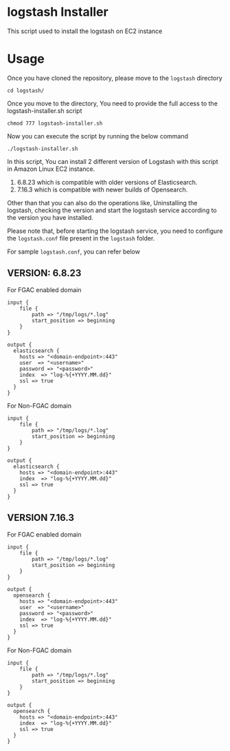 # logstash Installer

This script used to install the logstash on EC2 instance


# Usage

Once you have cloned the repository, please move to the ```logstash``` directory

````cd logstash/````

Once you move to the directory, You need to provide the full access to the logstash-installer.sh script

````chmod 777 logstash-installer.sh````

Now you can execute the script by running the below command

````./logstash-installer.sh````

In this script, You can install 2 different version of Logstash with this script in Amazon Linux EC2 instance.

1. 6.8.23 which is compatible with older versions of Elasticsearch.
2. 7.16.3 which is compatible with newer builds of Opensearch.

Other than that you can also do the operations like, Uninstalling the logstash, checking the version and start the logstash service according to the version you have installed.

Please note that, before starting the logstash service, you need to configure the ```logstash.conf``` file present in the ```logstash``` folder.

For sample ```logstash.conf```, you can refer below 

VERSION: 6.8.23
-

For FGAC enabled domain

````
input {
    file {
        path => "/tmp/logs/*.log"
        start_position => beginning
    }
}

output {
  elasticsearch {
    hosts => "<domain-endpoint>:443"
    user  => "<username>"
    password => "<password>"
    index  => "log-%{+YYYY.MM.dd}"
    ssl => true
  }
}
````

For Non-FGAC domain

````
input {
    file {
        path => "/tmp/logs/*.log"
        start_position => beginning
    }
}

output {
  elasticsearch {
    hosts => "<domain-endpoint>:443"
    index  => "log-%{+YYYY.MM.dd}"
    ssl => true
  }
}
````

VERSION 7.16.3
-

For FGAC enabled domain

````
input {
    file {
        path => "/tmp/logs/*.log"
        start_position => beginning
    }
}

output {
  opensearch {
    hosts => "<domain-endpoint>:443"
    user  => "<username>"
    password => "<password>"
    index  => "log-%{+YYYY.MM.dd}"
    ssl => true
  }
}
````

For Non-FGAC domain

````
input {
    file {
        path => "/tmp/logs/*.log"
        start_position => beginning
    }
}

output {
  opensearch {
    hosts => "<domain-endpoint>:443"
    index  => "log-%{+YYYY.MM.dd}"
    ssl => true
  }
}
````

